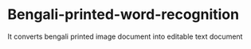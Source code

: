 # Bengali-printed-word-recognition
It converts bengali printed image document into editable text document
